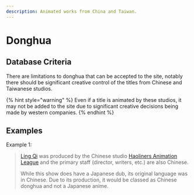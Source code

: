 ```yaml
---
description: Animated works from China and Taiwan.
---
```


# Donghua

## Database Criteria

There are limitations to donghua that can be accepted to the site, notably there should be significant creative control of the titles from Chinese and Taiwanese studios.

{% hint style="warning" %}
Even if a title is animated by these studios, it may not be added to the site due to significant creative decisions being made by western companies.
{% endhint %}

## Examples

Example 1:

> [Ling Qi](https://anilist.co/anime/98031/Ling-Qi/) was produced by the Chinese studio [Haoliners Animation League](https://anilist.co/studio/6140/Haoliners-Animation-League) and the primary staff \(director, writers, etc.\) are also Chinese.  
>   
> While this show does have a Japanese dub, its original language was in Chinese. Due to its production, it would be classed as Chinese donghua and not a Japanese anime.

